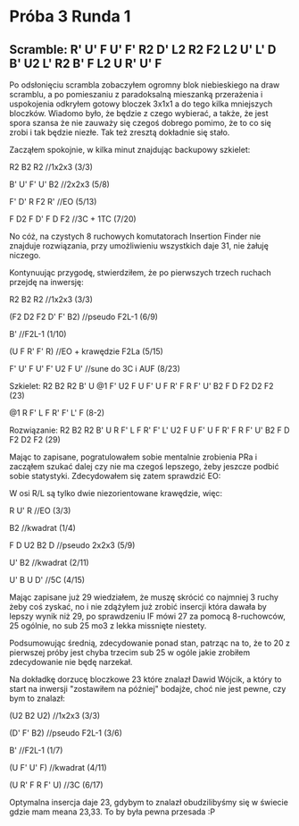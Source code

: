 # Próba 3 Runda 1

## Scramble: R' U' F U' F' R2 D' L2 R2 F2 L2 U' L' D B' U2 L' R2 B' F L2 U R' U' F

Po odsłonięciu scrambla zobaczyłem ogromny blok niebieskiego na draw scramblu, a po pomieszaniu z paradoksalną mieszanką przerażenia i uspokojenia odkryłem gotowy bloczek 3x1x1 a do tego kilka mniejszych bloczków.
Wiadomo było, że będzie z czego wybierać, a także, że jest spora szansa że nie zauważy się czegoś dobrego pomimo, że to co się zrobi i tak będzie niezłe. Tak też zresztą dokładnie się stało.

Zacząłem spokojnie, w kilka minut znajdując backupowy szkielet:

R2 B2 R2 //1x2x3 (3/3)

B' U' F' U' B2 //2x2x3 (5/8)

F' D' R F2 R' //EO (5/13)

F D2 F D' F D F2 //3C + 1TC (7/20)

No cóż, na czystych 8 ruchowych komutatorach Insertion Finder nie znajduje rozwiązania, przy umożliwieniu wszystkich daje 31, nie żałuję niczego.

Kontynuując przygodę, stwierdziłem, że po pierwszych trzech ruchach przejdę na inwersję:

R2 B2 R2 //1x2x3 (3/3)

(F2 D2 F2 D' F' B2) //pseudo F2L-1 (6/9)

B' //F2L-1 (1/10)

(U F R' F' R) //EO + krawędzie F2La (5/15)

F' U' F U' F' U2 F U' //sune do 3C i AUF (8/23)

Szkielet: R2 B2 R2 B' U @1 F' U2 F U F' U F R' F R F' U' B2 F D F2 D2 F2 (23)

@1 R F' L F R' F' L' F (8-2)

Rozwiązanie: R2 B2 R2 B' U R F' L F R' F' L' U2 F U F' U F R' F R F' U' B2 F D F2 D2 F2 (29)

Mając to zapisane, pogratulowałem sobie mentalnie zrobienia PRa i zacząłem szukać dalej czy nie ma czegoś lepszego, żeby jeszcze podbić sobie statystyki. Zdecydowałem się zatem sprawdzić EO:

W osi R/L są tylko dwie niezorientowane krawędzie, więc:

R U' R //EO (3/3)

B2 //kwadrat (1/4)

F D U2 B2 D //pseudo 2x2x3 (5/9)

U' B2 //kwadrat (2/11)

U' B U D' //5C (4/15)

Mając zapisane już 29 wiedziałem, że muszę skrócić co najmniej 3 ruchy żeby coś zyskać, no i nie zdążyłem już zrobić insercji która dawała by lepszy wynik niż 29, po sprawdzeniu IF mówi 27 za pomocą 8-ruchowców, 25 ogólnie, no sub 25 mo3 z lekka missnięte niestety.

Podsumowując średnią, zdecydowanie ponad stan, patrząc na to, że to 20 z pierwszej próby jest chyba trzecim sub 25 w ogóle jakie zrobiłem zdecydowanie nie będę narzekał.

Na dokładkę dorzucę bloczkowe 23 które znalazł Dawid Wójcik, a który to start na inwersji "zostawiłem na później" bodajże, choć nie jest pewne, czy bym to znalazł:

(U2 B2 U2) //1x2x3 (3/3)

(D' F' B2) //pseudo F2L-1 (3/6)

B' //F2L-1 (1/7)

(U F' U' F) //kwadrat (4/11)

(U R' F R F' U) //3C (6/17)

Optymalna insercja daje 23, gdybym to znalazł obudzilibyśmy się w świecie gdzie mam meana 23,33. To by była pewna przesada :P
